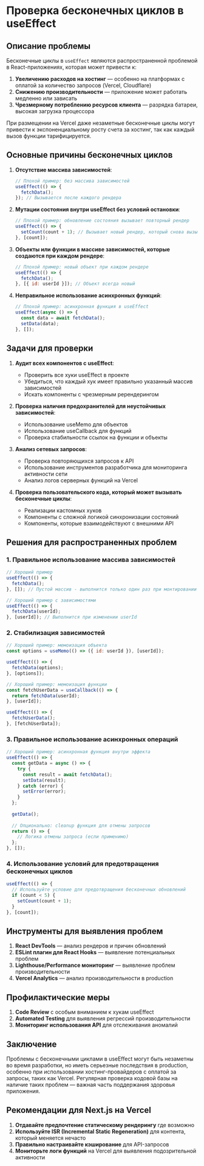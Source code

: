 # Проверка бесконечных циклов в useEffect

## Описание проблемы

Бесконечные циклы в `useEffect` являются распространенной проблемой в React-приложениях, которая может привести к:

1. **Увеличению расходов на хостинг** — особенно на платформах с оплатой за количество запросов (Vercel, Cloudflare)
2. **Снижению производительности** — приложение может работать медленно или зависать
3. **Чрезмерному потреблению ресурсов клиента** — разрядка батареи, высокая загрузка процессора

При размещении на Vercel даже незаметные бесконечные циклы могут привести к экспоненциальному росту счета за хостинг, так как каждый вызов функции тарифицируется.

## Основные причины бесконечных циклов

1. **Отсутствие массива зависимостей**:
   ```jsx
   // Плохой пример: без массива зависимостей
   useEffect(() => {
     fetchData();
   }); // Вызывается после каждого рендера
   ```

2. **Мутации состояния внутри useEffect без условий остановки**:
   ```jsx
   // Плохой пример: обновление состояния вызывает повторный рендер
   useEffect(() => {
     setCount(count + 1); // Вызывает новый рендер, который снова вызывает этот эффект
   }, [count]);
   ```

3. **Объекты или функции в массиве зависимостей, которые создаются при каждом рендере**:
   ```jsx
   // Плохой пример: новый объект при каждом рендере
   useEffect(() => {
     fetchData();
   }, [{ id: userId }]); // Объект всегда новый
   ```

4. **Неправильное использование асинхронных функций**:
   ```jsx
   // Плохой пример: асинхронная функция в useEffect
   useEffect(async () => {
     const data = await fetchData();
     setData(data);
   }, []);
   ```

## Задачи для проверки

1. **Аудит всех компонентов с useEffect**:
   - Проверить все хуки useEffect в проекте
   - Убедиться, что каждый хук имеет правильно указанный массив зависимостей
   - Искать компоненты с чрезмерным ререндерингом

2. **Проверка наличия предохранителей для неустойчивых зависимостей**:
   - Использование useMemo для объектов
   - Использование useCallback для функций
   - Проверка стабильности ссылок на функции и объекты

3. **Анализ сетевых запросов**:
   - Проверка повторяющихся запросов к API
   - Использование инструментов разработчика для мониторинга активности сети
   - Анализ логов серверных функций на Vercel

4. **Проверка пользовательского кода, который может вызывать бесконечные циклы**:
   - Реализации кастомных хуков
   - Компоненты с сложной логикой синхронизации состояний
   - Компоненты, которые взаимодействуют с внешними API

## Решения для распространенных проблем

### 1. Правильное использование массива зависимостей

```jsx
// Хороший пример
useEffect(() => {
  fetchData();
}, []); // Пустой массив - выполнится только один раз при монтировании

// Хороший пример с зависимостями
useEffect(() => {
  fetchData(userId);
}, [userId]); // Выполнится при изменении userId
```

### 2. Стабилизация зависимостей

```jsx
// Хороший пример: мемоизация объекта
const options = useMemo(() => ({ id: userId }), [userId]);

useEffect(() => {
  fetchData(options);
}, [options]);

// Хороший пример: мемоизация функции
const fetchUserData = useCallback(() => {
  return fetchData(userId);
}, [userId]);

useEffect(() => {
  fetchUserData();
}, [fetchUserData]);
```

### 3. Правильное использование асинхронных операций

```jsx
// Хороший пример: асинхронная функция внутри эффекта
useEffect(() => {
  const getData = async () => {
    try {
      const result = await fetchData();
      setData(result);
    } catch (error) {
      setError(error);
    }
  };
  
  getData();
  
  // Опционально: cleanup функция для отмены запросов
  return () => {
    // Логика отмены запроса (если применимо)
  };
}, []);
```

### 4. Использование условий для предотвращения бесконечных циклов

```jsx
useEffect(() => {
  // Используйте условие для предотвращения бесконечных обновлений
  if (count < 5) {
    setCount(count + 1);
  }
}, [count]);
```

## Инструменты для выявления проблем

1. **React DevTools** — анализ рендеров и причин обновлений
2. **ESLint плагин для React Hooks** — выявление потенциальных проблем
3. **Lighthouse/Performance мониторинг** — выявление проблем производительности
4. **Vercel Analytics** — анализ производительности в production

## Профилактические меры

1. **Code Review** с особым вниманием к хукам useEffect
2. **Automated Testing** для выявления регрессий производительности
3. **Мониторинг использования API** для отслеживания аномалий 

## Заключение

Проблемы с бесконечными циклами в useEffect могут быть незаметны во время разработки, но иметь серьезные последствия в production, особенно при использовании хостинг-провайдеров с оплатой за запросы, таких как Vercel. Регулярная проверка кодовой базы на наличие таких проблем — важная часть поддержания здоровья приложения.

## Рекомендации для Next.js на Vercel

1. **Отдавайте предпочтение статическому рендерингу** где возможно
2. **Используйте ISR (Incremental Static Regeneration)** для контента, который меняется нечасто
3. **Правильно настраивайте кэширование** для API-запросов
4. **Мониторьте логи функций** на Vercel для выявления подозрительной активности 